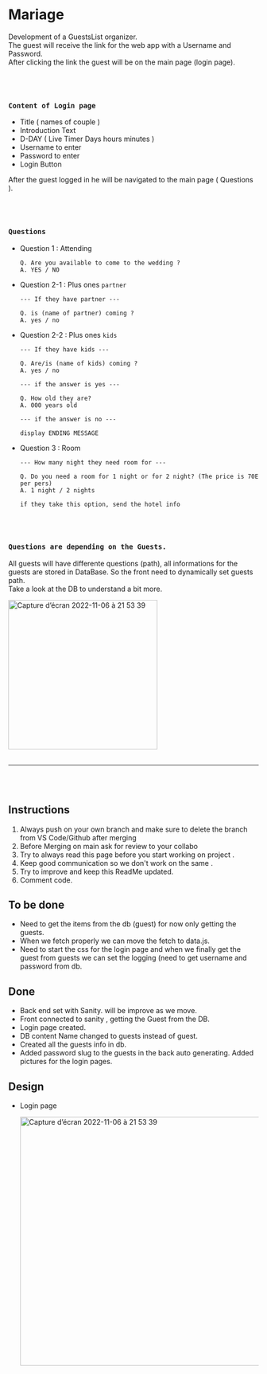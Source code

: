 # Mariage

Development of a GuestsList organizer.  
The guest will receive the link for the web app with a Username and Password.  
After clicking the link the guest will be on the main page (login page).

<br>
<br>

### `Content of Login page`

- Title ( names of couple )
- Introduction Text
- D-DAY ( Live Timer Days hours minutes )
- Username to enter
- Password to enter
- Login Button

After the guest logged in he will be navigated to the main page ( Questions ).

<br>
<br>

### `Questions`

- Question 1 : Attending

  ```
  Q. Are you available to come to the wedding ?
  A. YES / NO
  ```

- Question 2-1 : Plus ones `partner`

  ```
  --- If they have partner ---

  Q. is (name of partner) coming ?
  A. yes / no
  ```

- Question 2-2 : Plus ones `kids`

  ```
  --- If they have kids ---

  Q. Are/is (name of kids) coming ?
  A. yes / no

  --- if the answer is yes ---

  Q. How old they are?
  A. 000 years old

  --- if the answer is no ---

  display ENDING MESSAGE
  ```

- Question 3 : Room

  ```
  --- How many night they need room for ---

  Q. Do you need a room for 1 night or for 2 night? (The price is 70E per pers)
  A. 1 night / 2 nights

  if they take this option, send the hotel info
  ```

<br>
<br>

### `Questions are depending on the Guests.`

All guests will have differente questions (path), all informations for the guests are stored in DataBase. So the front need to dynamically set guests path. <br>
Take a look at the DB to understand a bit more.

<img height="300" alt="Capture d’écran 2022-11-06 à 21 53 39" src="https://user-images.githubusercontent.com/104718280/200194691-d01dc231-bdc4-48f8-a402-afb85a62b782.png">

<br>
<br>

---

<br>
<br>

## Instructions

1. Always push on your own branch and make sure to delete the branch from VS Code/Github after merging
2. Before Merging on main ask for review to your collabo
3. Try to always read this page before you start working on project .
4. Keep good communication so we don't work on the same .
5. Try to improve and keep this ReadMe updated.
6. Comment code.

## To be done

- Need to get the items from the db (guest) for now only getting the guests.
- When we fetch properly we can move the fetch to data.js.
- Need to start the css for the login page and when we finally get the guest from guests we can set the logging (need to get username and password from db.

## Done

- Back end set with Sanity. will be improve as we move.
- Front connected to sanity , getting the Guest from the DB.
- Login page created.
- DB content Name changed to guests instead of guest.
- Created all the guests info in db.
- Added password slug to the guests in the back auto generating. Added pictures for the login pages.

## Design

- Login page

  <img height="500" alt="Capture d’écran 2022-11-06 à 21 53 39" src="https://user-images.githubusercontent.com/104718280/200194975-902b15eb-0d95-4b84-9363-e397f57ab52d.png">
